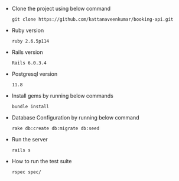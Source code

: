 
* Clone the project using below command

	`git clone https://github.com/kattanaveenkumar/booking-api.git`

* Ruby version

	`ruby 2.6.5p114`

* Rails version

	`Rails 6.0.3.4`

* Postgresql version

	`11.8`

* Install gems by running below commands

	`bundle install`

* Database Configuration by running below command

	`rake db:create db:migrate db:seed`

* Run the server

	`rails s`

* How to run the test suite

	`rspec spec/`
